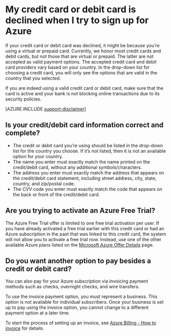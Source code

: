 <properties
	pageTitle="Credit or debit card declined at sign-up | Microsoft Azure"
	description="Discusses common causes of Microsoft Azure sign-up issues like your credit or debit card was declined."
	services="billing"
	documentationCenter=""
	authors="jiangchen79"
	manager="felixwu"
	editor=""
	tags="top-support-issue"
	keywords="credit card declined, debit card declined, your credit card was declined, do not honor credit card"/>

<tags
	ms.service="billing"
	ms.workload="na"
	ms.tgt_pltfrm="ibiza"
	ms.devlang="na"
	ms.topic="article"
	ms.date="06/01/2016"
	ms.author="cjiang"/>

# My credit card or debit card is declined when I try to sign up for Azure
If your credit card or debit card was declined, it might be because you’re using a virtual or prepaid card. Currently, we honor most credit cards and debit cards, but not those that are virtual or prepaid. The latter are not accepted as valid payment options. The accepted credit card and debit card providers vary based on your country. In the drop-down list for choosing a credit card, you will only see the options that are valid in the country that you selected.

If you are indeed using a valid credit card or debit card, make sure that the card is active and your bank is not blocking online transactions due to its security policies.

[AZURE.INCLUDE [support-disclaimer](../includes/support-disclaimer.md)]

## Is your credit/debit card information correct and complete?
- The credit or debit card you’re using should be listed in the drop-down list for the country you choose. If it’s not listed, then it is not an available option for your country.
- The name you enter must exactly match the name printed on the credit/debit card, without any additional symbols/characters.
- The address you enter must exactly match the address that appears on the credit/debit card statement, including street address, city, state, country, and zip/postal code.
- The CVV code you enter must exactly match the code that appears on the back or front of the credit/debit card.

## Are you trying to activate an Azure Free Trial?
The Azure Free Trial offer is limited to one free trial activation per user. If you have already activated a free trial earlier with this credit card or had an Azure subscription in the past that was linked to this credit card, the system will not allow you to activate a free trial now. Instead, use one of the other available Azure plans listed on the [Microsoft Azure Offer Details](https://azure.microsoft.com/support/legal/offer-details/) page.

## Do you want another option to pay besides a credit or debit card?
You can also pay for your Azure subscription via invoicing payment methods such as checks, overnight checks, and wire transfers.

To use the invoice payment option, you must represent a business. This option is not available for individual subscribers. Once your business is set up to pay using the invoice option, you cannot change to a different payment option at a later time.

To start the process of setting up an invoice, see [Azure Billing - How to invoice](https://azure.microsoft.com/pricing/invoicing/) for details.
